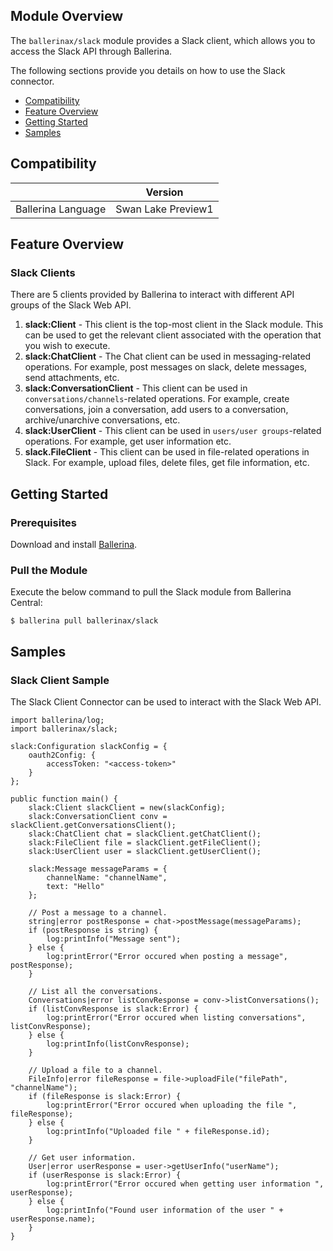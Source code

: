 ## Module Overview

The `ballerinax/slack` module provides a Slack client, which allows you to access the Slack API through Ballerina.

The following sections provide you details on how to use the Slack connector.

- [Compatibility](#compatibility)
- [Feature Overview](#feature-overview)
- [Getting Started](#getting-started)
- [Samples](#samples)

## Compatibility

|                             |           Version           |
|:---------------------------:|:---------------------------:|
| Ballerina Language          |        Swan Lake Preview1   |

## Feature Overview

### Slack Clients
There are 5 clients provided by Ballerina to interact with different API groups of the Slack Web API. 
1. **slack:Client** - This client is the top-most client in the Slack module. This can be used to get the relevant client associated with the operation
that you wish to execute.
2. **slack:ChatClient** - The Chat client can be used in messaging-related operations. For example, post messages on slack, delete messages, 
send attachments, etc.
3. **slack:ConversationClient** - This client can be used in `conversations/channels`-related operations. For example, create conversations,
join a conversation, add users to a conversation, archive/unarchive conversations, etc.
4. **slack:UserClient** - This client can be used in `users/user groups`-related operations. For example, get user information etc.
5. **slack.FileClient** - This client can be used in file-related operations in Slack. For example, upload files, delete files, get file information, etc.

## Getting Started

### Prerequisites
Download and install [Ballerina](https://ballerinalang.org/downloads/).

### Pull the Module
Execute the below command to pull the Slack module from Ballerina Central:
```ballerina
$ ballerina pull ballerinax/slack
```

## Samples

### Slack Client Sample
The Slack Client Connector can be used to interact with the Slack Web API.

```ballerina
import ballerina/log;
import ballerinax/slack;

slack:Configuration slackConfig = {
    oauth2Config: {
        accessToken: "<access-token>"
    }
};

public function main() {
    slack:Client slackClient = new(slackConfig);
    slack:ConversationClient conv = slackClient.getConversationsClient();
    slack:ChatClient chat = slackClient.getChatClient();
    slack:FileClient file = slackClient.getFileClient();
    slack:UserClient user = slackClient.getUserClient();

    slack:Message messageParams = {
        channelName: "channelName",
        text: "Hello"
    };

    // Post a message to a channel.
    string|error postResponse = chat->postMessage(messageParams);
    if (postResponse is string) {
        log:printInfo("Message sent");
    } else {
        log:printError("Error occured when posting a message", postResponse);
    }

    // List all the conversations.
    Conversations|error listConvResponse = conv->listConversations();
    if (listConvResponse is slack:Error) {
        log:printError("Error occured when listing conversations", listConvResponse);
    } else {
        log:printInfo(listConvResponse);
    }

    // Upload a file to a channel.
    FileInfo|error fileResponse = file->uploadFile("filePath", "channelName");
    if (fileResponse is slack:Error) {
        log:printError("Error occured when uploading the file ", fileResponse);
    } else {
        log:printInfo("Uploaded file " + fileResponse.id);
    }

    // Get user information.
    User|error userResponse = user->getUserInfo("userName");
    if (userResponse is slack:Error) {
        log:printError("Error occured when getting user information ", userResponse);
    } else {
        log:printInfo("Found user information of the user " + userResponse.name);
    }
}
```
